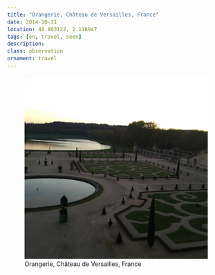 ```yaml
---
title: "Orangerie, Château de Versailles, France"
date: 2014-10-31
location: 48.803122, 2.118947
tags: [en, travel, seen]
description: 
class: observation
ornament: travel
---
```


<figure>
  <img src="/assets/img/2014-10-31-orangerie-ch-teau-de-versailles-france.jpeg" alt="Orangerie, Château de Versailles, France">
  <figcaption>Orangerie, Château de Versailles, France</figcaption>
</figure>
